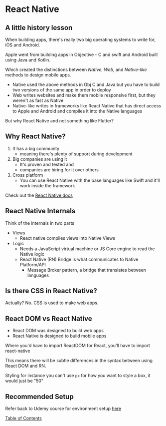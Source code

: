 # React Native

## A little history lesson

When building apps, there's really two big operating systems to write for, iOS and Android.

Apple went from building apps in Objective - C and swift and Android built using Java and Kotlin.

Which created the distinctions between _Native_, _Web_, and _Native-like_ methods to design mobile apps.

- Native used the above methods in Obj C and Java but you have to build two versions of the same app in order to deploy
- Web writes websites and make them mobile responsive first, but they weren't as fast as Native
- Native-like writes in frameworks like React Native that has direct access to Apple and Android and compiles it into the Native languages

But why React Native and not something like Flutter?

## Why React Native?

1. It has a big community
     - meaning there's plenty of support during development
2. Big companies are using it
    -  It's proven and tested and
    -  companies are hiring for it over others
3. Cross platform
   - You can use React Native with the base languages like Swift and it'll work inside the framework

Check out the [React Native docs](https://reactnative.dev/docs/getting-started)

## React Native Internals

Think of the internals in two parts
- Views
  - React native compiles views into Native Views
- Logic
  - Needs a JavaScript virtual machine or JS Core engine to read the Native logic
  - React Native (RN) Bridge is what communicates to Native Platform/API
    - Message Broker pattern, a bridge that translates between languages

## Is there CSS in React Native?

Actually? No. CSS is used to make web apps. 

## React DOM vs React Native

- React DOM was designed to build web apps
- React Native is designed to build mobile apps

Where you'd have to import ReactDOM for React, you'll have to import react-native

This means there will be subtle differences in the syntax between using React DOM and RN. 

Styling for instance you can't use `px` for how you want to style a box, it would just be "50"

## Recommended Setup

Refer back to Udemy course for environment setup [here](https://www.udemy.com/course/complete-react-native-mobile-development-zero-to-mastery-with-hooks/learn/lecture/24607544#overview)



[Table of Contents](../index.md)
